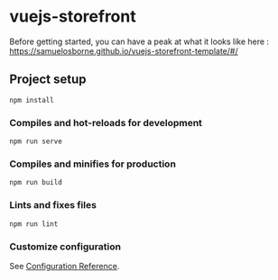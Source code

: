 # vuejs-storefront

Before getting started, you can have a peak at what it looks like here : https://samuelosborne.github.io/vuejs-storefront-template/#/

## Project setup
```
npm install
```

### Compiles and hot-reloads for development
```
npm run serve
```

### Compiles and minifies for production
```
npm run build
```

### Lints and fixes files
```
npm run lint
```

### Customize configuration
See [Configuration Reference](https://cli.vuejs.org/config/).
